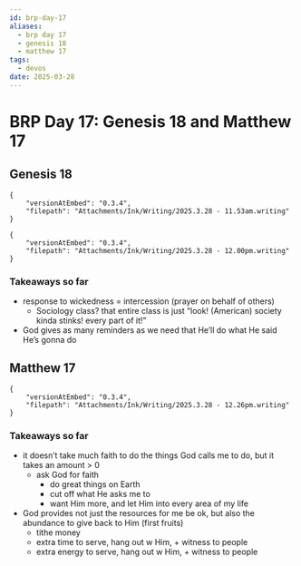 ```yaml
---
id: brp-day-17
aliases:
  - brp day 17
  - genesis 18
  - matthew 17
tags:
  - devos
date: 2025-03-28
---
```

# BRP Day 17: Genesis 18 and Matthew 17

## Genesis 18

```handwritten-ink
{
	"versionAtEmbed": "0.3.4",
	"filepath": "Attachments/Ink/Writing/2025.3.28 - 11.53am.writing"
}
```

```handwritten-ink
{
	"versionAtEmbed": "0.3.4",
	"filepath": "Attachments/Ink/Writing/2025.3.28 - 12.00pm.writing"
}
```
### Takeaways so far
- response to wickedness  = intercession (prayer on behalf of others)
	- Sociology class? that entire class is just “look! (American) society kinda stinks! every part of it!”
- God gives as many reminders as we need that He’ll do what He said He’s gonna do

## Matthew 17

```handwritten-ink
{
	"versionAtEmbed": "0.3.4",
	"filepath": "Attachments/Ink/Writing/2025.3.28 - 12.26pm.writing"
}
```
### Takeaways so far
- it doesn’t take much faith to do the things God calls me to do, but it takes an amount > 0
	- ask God for faith
		- do great things on Earth
		- cut off what He asks me to
		- want Him more, and let Him into every area of my life
- God provides not just the resources for me be ok, but also the abundance to give back to Him (first fruits)
	- tithe money
	- extra time to serve, hang out w Him, + witness to people
	- extra energy to serve, hang out w Him, + witness to people